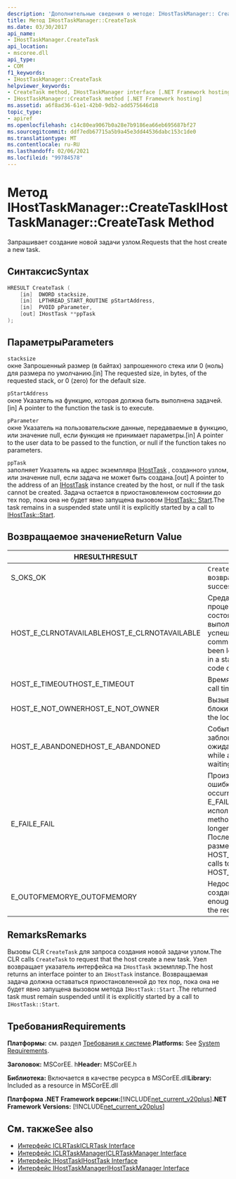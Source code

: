 ```yaml
---
description: 'Дополнительные сведения о методе: IHostTaskManager:: CreateTask'
title: Метод IHostTaskManager::CreateTask
ms.date: 03/30/2017
api_name:
- IHostTaskManager.CreateTask
api_location:
- mscoree.dll
api_type:
- COM
f1_keywords:
- IHostTaskManager::CreateTask
helpviewer_keywords:
- CreateTask method, IHostTaskManager interface [.NET Framework hosting]
- IHostTaskManager::CreateTask method [.NET Framework hosting]
ms.assetid: a6f8ad36-61e1-42b0-9db2-add575646d18
topic_type:
- apiref
ms.openlocfilehash: c14c80ea9067b0a28e7b9186ea66eb695687bf27
ms.sourcegitcommit: ddf7edb67715a5b9a45e3dd44536dabc153c1de0
ms.translationtype: MT
ms.contentlocale: ru-RU
ms.lasthandoff: 02/06/2021
ms.locfileid: "99784578"
---
```

# <a name="ihosttaskmanagercreatetask-method"></a><span data-ttu-id="de9b5-103">Метод IHostTaskManager::CreateTask</span><span class="sxs-lookup"><span data-stu-id="de9b5-103">IHostTaskManager::CreateTask Method</span></span>

<span data-ttu-id="de9b5-104">Запрашивает создание новой задачи узлом.</span><span class="sxs-lookup"><span data-stu-id="de9b5-104">Requests that the host create a new task.</span></span>  
  
## <a name="syntax"></a><span data-ttu-id="de9b5-105">Синтаксис</span><span class="sxs-lookup"><span data-stu-id="de9b5-105">Syntax</span></span>  
  
```cpp  
HRESULT CreateTask (  
    [in]  DWORD stacksize,
    [in]  LPTHREAD_START_ROUTINE pStartAddress,  
    [in]  PVOID pParameter,  
    [out] IHostTask **ppTask  
);  
```  
  
## <a name="parameters"></a><span data-ttu-id="de9b5-106">Параметры</span><span class="sxs-lookup"><span data-stu-id="de9b5-106">Parameters</span></span>  

 `stacksize`  
 <span data-ttu-id="de9b5-107">окне Запрошенный размер (в байтах) запрошенного стека или 0 (ноль) для размера по умолчанию.</span><span class="sxs-lookup"><span data-stu-id="de9b5-107">[in] The requested size, in bytes, of the requested stack, or 0 (zero) for the default size.</span></span>  
  
 `pStartAddress`  
 <span data-ttu-id="de9b5-108">окне Указатель на функцию, которая должна быть выполнена задачей.</span><span class="sxs-lookup"><span data-stu-id="de9b5-108">[in] A pointer to the function the task is to execute.</span></span>  
  
 `pParameter`  
 <span data-ttu-id="de9b5-109">окне Указатель на пользовательские данные, передаваемые в функцию, или значение null, если функция не принимает параметры.</span><span class="sxs-lookup"><span data-stu-id="de9b5-109">[in] A pointer to the user data to be passed to the function, or null if the function takes no parameters.</span></span>  
  
 `ppTask`  
 <span data-ttu-id="de9b5-110">заполняет Указатель на адрес экземпляра [IHostTask](ihosttask-interface.md) , созданного узлом, или значение null, если задача не может быть создана.</span><span class="sxs-lookup"><span data-stu-id="de9b5-110">[out] A pointer to the address of an [IHostTask](ihosttask-interface.md) instance created by the host, or null if the task cannot be created.</span></span> <span data-ttu-id="de9b5-111">Задача остается в приостановленном состоянии до тех пор, пока она не будет явно запущена вызовом [IHostTask:: Start](ihosttask-start-method.md).</span><span class="sxs-lookup"><span data-stu-id="de9b5-111">The task remains in a suspended state until it is explicitly started by a call to [IHostTask::Start](ihosttask-start-method.md).</span></span>  
  
## <a name="return-value"></a><span data-ttu-id="de9b5-112">Возвращаемое значение</span><span class="sxs-lookup"><span data-stu-id="de9b5-112">Return Value</span></span>  
  
|<span data-ttu-id="de9b5-113">HRESULT</span><span class="sxs-lookup"><span data-stu-id="de9b5-113">HRESULT</span></span>|<span data-ttu-id="de9b5-114">Описание:</span><span class="sxs-lookup"><span data-stu-id="de9b5-114">Description</span></span>|  
|-------------|-----------------|  
|<span data-ttu-id="de9b5-115">S_OK</span><span class="sxs-lookup"><span data-stu-id="de9b5-115">S_OK</span></span>|<span data-ttu-id="de9b5-116">`CreateTask` успешно возвращено.</span><span class="sxs-lookup"><span data-stu-id="de9b5-116">`CreateTask` returned successfully.</span></span>|  
|<span data-ttu-id="de9b5-117">HOST_E_CLRNOTAVAILABLE</span><span class="sxs-lookup"><span data-stu-id="de9b5-117">HOST_E_CLRNOTAVAILABLE</span></span>|<span data-ttu-id="de9b5-118">Среда CLR не была загружена в процесс, или среда CLR находится в состоянии, в котором она не может выполнить управляемый код или успешно обработать вызов.</span><span class="sxs-lookup"><span data-stu-id="de9b5-118">The common language runtime (CLR) has not been loaded into a process, or the CLR is in a state in which it cannot run managed code or process the call successfully.</span></span>|  
|<span data-ttu-id="de9b5-119">HOST_E_TIMEOUT</span><span class="sxs-lookup"><span data-stu-id="de9b5-119">HOST_E_TIMEOUT</span></span>|<span data-ttu-id="de9b5-120">Время ожидания вызова истекло.</span><span class="sxs-lookup"><span data-stu-id="de9b5-120">The call timed out.</span></span>|  
|<span data-ttu-id="de9b5-121">HOST_E_NOT_OWNER</span><span class="sxs-lookup"><span data-stu-id="de9b5-121">HOST_E_NOT_OWNER</span></span>|<span data-ttu-id="de9b5-122">Вызывающий объект не владеет блокировкой.</span><span class="sxs-lookup"><span data-stu-id="de9b5-122">The caller does not own the lock.</span></span>|  
|<span data-ttu-id="de9b5-123">HOST_E_ABANDONED</span><span class="sxs-lookup"><span data-stu-id="de9b5-123">HOST_E_ABANDONED</span></span>|<span data-ttu-id="de9b5-124">Событие было отменено, пока заблокированный поток или волокно ожидают его.</span><span class="sxs-lookup"><span data-stu-id="de9b5-124">An event was canceled while a blocked thread or fiber was waiting on it.</span></span>|  
|<span data-ttu-id="de9b5-125">E_FAIL</span><span class="sxs-lookup"><span data-stu-id="de9b5-125">E_FAIL</span></span>|<span data-ttu-id="de9b5-126">Произошла неизвестная фатальная ошибка.</span><span class="sxs-lookup"><span data-stu-id="de9b5-126">An unknown catastrophic failure occurred.</span></span> <span data-ttu-id="de9b5-127">Когда метод возвращает E_FAIL, среда CLR больше не может использоваться в процессе.</span><span class="sxs-lookup"><span data-stu-id="de9b5-127">When a method returns E_FAIL, the CLR is no longer usable within the process.</span></span> <span data-ttu-id="de9b5-128">Последующие вызовы методов размещения возвращают HOST_E_CLRNOTAVAILABLE.</span><span class="sxs-lookup"><span data-stu-id="de9b5-128">Subsequent calls to hosting methods return HOST_E_CLRNOTAVAILABLE.</span></span>|  
|<span data-ttu-id="de9b5-129">E_OUTOFMEMORY</span><span class="sxs-lookup"><span data-stu-id="de9b5-129">E_OUTOFMEMORY</span></span>|<span data-ttu-id="de9b5-130">Недостаточно свободной памяти для создания запрошенной задачи.</span><span class="sxs-lookup"><span data-stu-id="de9b5-130">Not enough memory was available to create the requested task.</span></span>|  
  
## <a name="remarks"></a><span data-ttu-id="de9b5-131">Remarks</span><span class="sxs-lookup"><span data-stu-id="de9b5-131">Remarks</span></span>  

 <span data-ttu-id="de9b5-132">Вызовы CLR `CreateTask` для запроса создания новой задачи узлом.</span><span class="sxs-lookup"><span data-stu-id="de9b5-132">The CLR calls `CreateTask` to request that the host create a new task.</span></span> <span data-ttu-id="de9b5-133">Узел возвращает указатель интерфейса на `IHostTask` экземпляр.</span><span class="sxs-lookup"><span data-stu-id="de9b5-133">The host returns an interface pointer to an `IHostTask` instance.</span></span> <span data-ttu-id="de9b5-134">Возвращаемая задача должна оставаться приостановленной до тех пор, пока она не будет явно запущена вызовом метода `IHostTask::Start` .</span><span class="sxs-lookup"><span data-stu-id="de9b5-134">The returned task must remain suspended until it is explicitly started by a call to `IHostTask::Start`.</span></span>  
  
## <a name="requirements"></a><span data-ttu-id="de9b5-135">Требования</span><span class="sxs-lookup"><span data-stu-id="de9b5-135">Requirements</span></span>  

 <span data-ttu-id="de9b5-136">**Платформы:** см. раздел [Требования к системе](../../get-started/system-requirements.md).</span><span class="sxs-lookup"><span data-stu-id="de9b5-136">**Platforms:** See [System Requirements](../../get-started/system-requirements.md).</span></span>  
  
 <span data-ttu-id="de9b5-137">**Заголовок:** MSCorEE. h</span><span class="sxs-lookup"><span data-stu-id="de9b5-137">**Header:** MSCorEE.h</span></span>  
  
 <span data-ttu-id="de9b5-138">**Библиотека:** Включается в качестве ресурса в MSCorEE.dll</span><span class="sxs-lookup"><span data-stu-id="de9b5-138">**Library:** Included as a resource in MSCorEE.dll</span></span>  
  
 <span data-ttu-id="de9b5-139">**Платформа .NET Framework версии:**[!INCLUDE[net_current_v20plus](../../../../includes/net-current-v20plus-md.md)]</span><span class="sxs-lookup"><span data-stu-id="de9b5-139">**.NET Framework Versions:** [!INCLUDE[net_current_v20plus](../../../../includes/net-current-v20plus-md.md)]</span></span>  
  
## <a name="see-also"></a><span data-ttu-id="de9b5-140">См. также</span><span class="sxs-lookup"><span data-stu-id="de9b5-140">See also</span></span>

- [<span data-ttu-id="de9b5-141">Интерфейс ICLRTask</span><span class="sxs-lookup"><span data-stu-id="de9b5-141">ICLRTask Interface</span></span>](iclrtask-interface.md)
- [<span data-ttu-id="de9b5-142">Интерфейс ICLRTaskManager</span><span class="sxs-lookup"><span data-stu-id="de9b5-142">ICLRTaskManager Interface</span></span>](iclrtaskmanager-interface.md)
- [<span data-ttu-id="de9b5-143">Интерфейс IHostTask</span><span class="sxs-lookup"><span data-stu-id="de9b5-143">IHostTask Interface</span></span>](ihosttask-interface.md)
- [<span data-ttu-id="de9b5-144">Интерфейс IHostTaskManager</span><span class="sxs-lookup"><span data-stu-id="de9b5-144">IHostTaskManager Interface</span></span>](ihosttaskmanager-interface.md)

